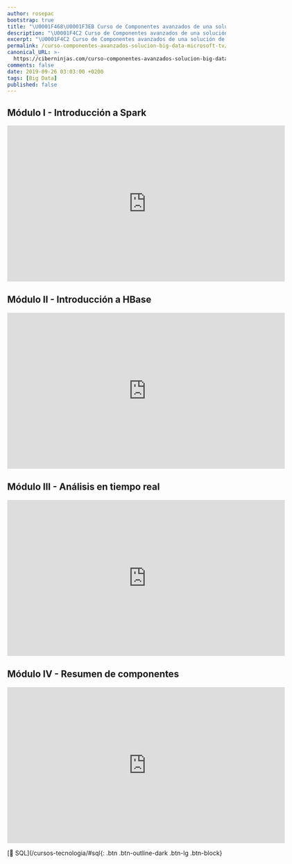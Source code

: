 ```yaml
---
author: rosepac
bootstrap: true
title: "\U0001F468‍\U0001F3EB Curso de Componentes avanzados de una solución de Big Data de Microsoft TV"
description: "\U0001F4C2 Curso de Componentes avanzados de una solución de Big Data de Microsoft TV"
excerpt: "\U0001F4C2 Curso de Componentes avanzados de una solución de Big Data de Microsoft TV"
permalink: /curso-componentes-avanzados-solucion-big-data-microsoft-tv/
canonical_URL: >-
  https://ciberninjas.com/curso-componentes-avanzados-solucion-big-data-microsoft-tv/
comments: false
date: 2019-09-26 03:03:00 +0200
tags: [Big Data]
published: false
---
```


## Módulo I - Introducción a Spark

<iframe src="https://channel9.msdn.com/Shows/Componentes-avanzados-de-una-solucin-de-Big-Data/Mdulo-I-Introduccin-a-Spark/player?format=html5" width="640" height="360" allowfullscreen="" frameborder="0" title="Módulo I - Introducción a Spark - Microsoft Channel 9 Video"></iframe>

## Módulo II - Introducción a HBase

<iframe src="https://channel9.msdn.com/Shows/Componentes-avanzados-de-una-solucin-de-Big-Data/Mdulo-II-Introduccin-a-HBase/player?format=html5" width="640" height="360" allowfullscreen="" frameborder="0" title="Módulo II - Introducción a HBase - Microsoft Channel 9 Video"></iframe>

## Módulo III - Análisis en tiempo real

<iframe src="https://channel9.msdn.com/Shows/Componentes-avanzados-de-una-solucin-de-Big-Data/Mdulo-III-Anlisis-en-tiempo-real/player?format=html5" width="640" height="360" allowfullscreen="" frameborder="0" title="Módulo III - Análisis en tiempo real - Microsoft Channel 9 Video"></iframe>

## Módulo IV - Resumen de componentes

<iframe src="https://channel9.msdn.com/Shows/Componentes-avanzados-de-una-solucin-de-Big-Data/Mdulo-IV-Resumen-de-componentes/player?format=html5" width="640" height="360" allowfullscreen="" frameborder="0" title="Módulo IV - Resumen de componentes - Microsoft Channel 9 Video"></iframe>

[🧠 SQL](/cursos-tecnologia/#sql{: .btn .btn-outline-dark .btn-lg .btn-block}
